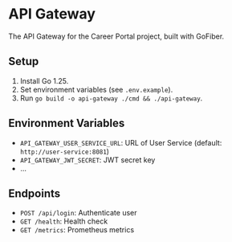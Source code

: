 # API Gateway

The API Gateway for the Career Portal project, built with GoFiber.

## Setup

1. Install Go 1.25.
2. Set environment variables (see `.env.example`).
3. Run `go build -o api-gateway ./cmd && ./api-gateway`.

## Environment Variables

- `API_GATEWAY_USER_SERVICE_URL`: URL of User Service (default: `http://user-service:8081`)
- `API_GATEWAY_JWT_SECRET`: JWT secret key
- ...

## Endpoints

- `POST /api/login`: Authenticate user
- `GET /health`: Health check
- `GET /metrics`: Prometheus metrics
